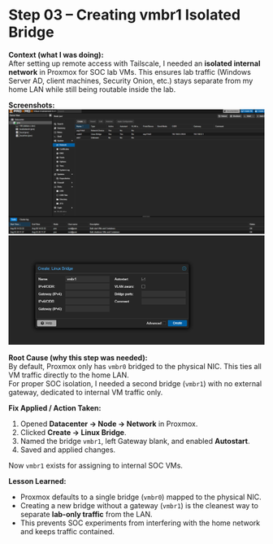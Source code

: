 # Step 03 – Creating vmbr1 Isolated Bridge

**Context (what I was doing):**  
After setting up remote access with Tailscale, I needed an **isolated internal network** in Proxmox for SOC lab VMs. This ensures lab traffic (Windows Server AD, client machines, Security Onion, etc.) stays separate from my home LAN while still being routable inside the lab.

**Screenshots:**  
![Proxmox showing only vmbr0](Step-03/01-only-vmbr0.png)  
![Creating the new bridge vmbr1](Step-03/02-create-isolated-bridge.png)

**Root Cause (why this step was needed):**  
By default, Proxmox only has `vmbr0` bridged to the physical NIC. This ties all VM traffic directly to the home LAN.  
For proper SOC isolation, I needed a second bridge (`vmbr1`) with no external gateway, dedicated to internal VM traffic only.

**Fix Applied / Action Taken:**  
1. Opened **Datacenter → Node → Network** in Proxmox.  
2. Clicked **Create → Linux Bridge**.  
3. Named the bridge `vmbr1`, left Gateway blank, and enabled **Autostart**.  
4. Saved and applied changes.  

Now `vmbr1` exists for assigning to internal SOC VMs.

**Lesson Learned:**  
- Proxmox defaults to a single bridge (`vmbr0`) mapped to the physical NIC.  
- Creating a new bridge without a gateway (`vmbr1`) is the cleanest way to separate **lab-only traffic** from the LAN.  
- This prevents SOC experiments from interfering with the home network and keeps traffic contained.  
